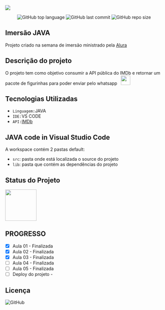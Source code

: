 
<img src = "https://user-images.githubusercontent.com/45009920/179688383-d292d403-60bf-46e6-8146-5d193150781c.png"/>
<p align = "center"> <img alt="GitHub top language" src="https://img.shields.io/github/languages/top/carolfons/imdb-stickers"> <img alt="GitHub last commit" src="https://img.shields.io/github/last-commit/carolfons/imdb-stickers?color=blue"> <img alt="GitHub repo size" src="https://img.shields.io/github/repo-size/carolfons/imdb-stickers"> </p>

## Imersão JAVA 
<p> Projeto criado na semana de imersão ministrado pela <a href = "https://www.alura.com.br/"> Alura </a></p>

## Descrição do projeto
<p> O projeto tem como objetivo consumir a API pública do IMDb e retornar um pacote de figurinhas para poder enviar pelo whatsapp &nbsp <img src = "https://media1.giphy.com/media/QtvHd6lI9q4iydr59B/giphy.gif?cid=ecf05e47mbogihp9ltcu3ii3zm1q6vgowor0q7ip9o5d2ktz&rid=giphy.gif&ct=s" height = "30" </p> 

## Tecnologias Utilizadas

 - `Linguagem:`JAVA
 - `IDE:`VS CODE 
 - `API:`<a href = "https://alura-imdb-api.herokuapp.com/movies">IMDb </a>

## JAVA code in Visual Studio Code
<p> A workspace contém 2 pastas default: </p>

  - `src`: pasta onde está localizada o source do projeto
  - `lib`: pasta que contém as dependências do projeto
  
## Status do Projeto

<img src = "https://media2.giphy.com/media/7GpJ6KFyRhSWvrLZ2J/giphy.gif?cid=ecf05e4703eblh968ebghwcijtm26ov319fisb2gz52xj6mq&rid=giphy.gif&ct=s" height = "100" />
  
## PROGRESSO
  - [x] Aula 01 - Finalizada
  - [x] Aula 02 - Finalizada
  - [x] Aula 03 - Finalizada
  - [ ] Aula 04 - Finalizada
  - [ ] Aula 05 - Finalizada
  - [ ] Deploy do projeto - 

## Licença

![GitHub](https://img.shields.io/github/license/carolfons/imdb-stickers)

<!--
## Getting Started

Welcome to the VS Code Java world. Here is a guideline to help you get started to write Java code in Visual Studio Code.

## Folder Structure

The workspace contains two folders by default, where:

- `src`: the folder to maintain sources
- `lib`: the folder to maintain dependencies

Meanwhile, the compiled output files will be generated in the `bin` folder by default.

> If you want to customize the folder structure, open `.vscode/settings.json` and update the related settings there.

## Dependency Management

The `JAVA PROJECTS` view allows you to manage your dependencies. More details can be found [here](https://github.com/microsoft/vscode-java-dependency#manage-dependencies).

-->
